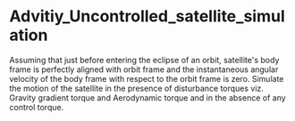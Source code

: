 # Advitiy_Uncontrolled_satellite_simulation
Assuming that just before entering the eclipse of an orbit, satellite's body frame is perfectly aligned with orbit frame and the instantaneous angular velocity of the body frame with respect to the orbit frame is zero.   Simulate the motion of the satellite in the presence of disturbance torques viz. Gravity gradient torque and Aerodynamic torque and in the absence of any control torque. 
